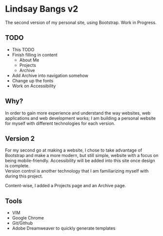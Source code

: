# Lindsay Bangs v2
The second version of my personal site, using Bootstrap.
Work in Progress.

## TODO
+ This TODO
+ Finish filling in content
  + About Me
  + Projects
  + Archive
+ Add Archive into navigation somehow
+ Change up the fonts
+ Work on Accessibility

## Why?
In order to gain more experience and understand the way websites, web applications and web development works; 
I am building a personal website for myself with different technologies for each version.

## Version 2
For my second go at making a website, I chose to take advantage of Bootstrap and make a more modern, but still simple,
website with a focus on being mobile-friendly.  Accessibility will be added into this site once design is complete.  
Version control is another technology that I am familiarizing myself with during this project.

Content-wise, I added a Projects page and an Archive page.

## Tools
+ VIM
+ Google Chrome
+ Git/Github
+ Adobe Dreamweaver to quickly generate templates
